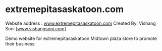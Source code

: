 extremepitasaskatoon.com
========================

Website address : www.extremepitasaskatoon.com
Created By: Vishang Soni [www.vishangsoni.com]


Demo website for extremepitasaskatoon Midtown plaza store to promote their business.
